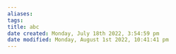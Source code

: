 ```yaml
---
aliases: 
tags: 
title: abc
date created: Monday, July 18th 2022, 3:54:59 pm
date modified: Monday, August 1st 2022, 10:41:41 pm
---
```

